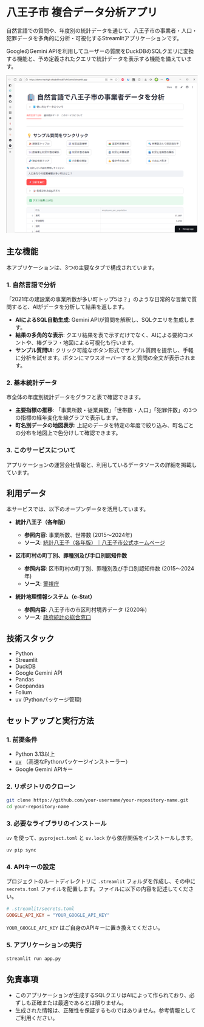 # 八王子市 複合データ分析アプリ

自然言語での質問や、年度別の統計データを通じて、八王子市の事業者・人口・犯罪データを多角的に分析・可視化するStreamlitアプリケーションです。

GoogleのGemini APIを利用してユーザーの質問をDuckDBのSQLクエリに変換する機能と、予め定義されたクエリで統計データを表示する機能を備えています。

![アプリのスクリーンショット](images/hachi_screenshot.png)

## 主な機能

本アプリケーションは、3つの主要なタブで構成されています。

### 1. 自然言語で分析

「2021年の建設業の事業所数が多い町トップ5は？」のような日常的な言葉で質問すると、AIがデータを分析して結果を返します。

- **AIによるSQL自動生成**: Gemini APIが質問を解釈し、SQLクエリを生成します。
- **結果の多角的な表示**: クエリ結果を表で示すだけでなく、AIによる要約コメントや、棒グラフ・地図による可視化も行います。
- **サンプル質問UI**: クリック可能なボタン形式でサンプル質問を提示し、手軽に分析を試せます。ボタンにマウスオーバーすると質問の全文が表示されます。

### 2. 基本統計データ

市全体の年度別統計データをグラフと表で確認できます。

- **主要指標の推移**: 「事業所数・従業員数」「世帯数・人口」「犯罪件数」の3つの指標の経年変化を線グラフで表示します。
- **町名別データの地図表示**: 上記のデータを特定の年度で絞り込み、町名ごとの分布を地図上で色分けして確認できます。

### 3. このサービスについて

アプリケーションの運営会社情報と、利用しているデータソースの詳細を掲載しています。

## 利用データ

本サービスでは、以下のオープンデータを活用しています。

- **統計八王子（各年版）**
  - **参照内容**: 事業所数、世帯数 (2015～2024年)
  - **ソース**: [統計八王子（各年版）｜八王子市公式ホームページ](https://www.city.hachioji.tokyo.jp/shisei/002/006/tokehachihkakunen/)

- **区市町村の町丁別、罪種別及び手口別認知件数**
  - **参照内容**: 区市町村の町丁別、罪種別及び手口別認知件数 (2015～2024年)
  - **ソース**: [警視庁](https://www.keishicho.metro.tokyo.lg.jp/about_mpd/jokyo_tokei/jokyo/ninchikensu.html)

- **統計地理情報システム（e-Stat）**
  - **参照内容**: 八王子市の市区町村境界データ (2020年)
  - **ソース**: [政府統計の総合窓口](https://www.e-stat.go.jp/gis/statmap-search?page=1&type=2&aggregateUnitForBoundary=A&toukeiCode=00200521&toukeiYear=2020&serveyId=A002005212020&datum=2000)

## 技術スタック

- Python
- Streamlit
- DuckDB
- Google Gemini API
- Pandas
- Geopandas
- Folium
- uv (Pythonパッケージ管理)

## セットアップと実行方法

### 1. 前提条件
- Python 3.13以上
- [uv](https://github.com/astral-sh/uv) （高速なPythonパッケージインストーラー）
- Google Gemini APIキー

### 2. リポジトリのクローン

```bash
git clone https://github.com/your-username/your-repository-name.git
cd your-repository-name
```

### 3. 必要なライブラリのインストール

`uv` を使って、`pyproject.toml` と `uv.lock` から依存関係をインストールします。

```bash
uv pip sync
```

### 4. APIキーの設定

プロジェクトのルートディレクトリに `.streamlit` フォルダを作成し、その中に `secrets.toml` ファイルを配置します。ファイルに以下の内容を記述してください。

```toml
# .streamlit/secrets.toml
GOOGLE_API_KEY = "YOUR_GOOGLE_API_KEY"
```
`YOUR_GOOGLE_API_KEY` はご自身のAPIキーに置き換えてください。

### 5. アプリケーションの実行

```bash
streamlit run app.py
```

## 免責事項

- このアプリケーションが生成するSQLクエリはAIによって作られており、必ずしも正確または最適であるとは限りません。
- 生成された情報は、正確性を保証するものではありません。参考情報としてご利用ください。